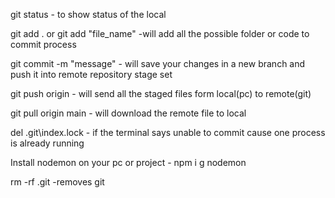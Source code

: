 git status - to show status of the local

git add . or git add "file_name" -will add all the possible folder or code to commit process

git commit -m "message"  - will save your changes in a new branch and push it into remote repository stage set

git push origin - will send all the staged files form local(pc) to remote(git)

git pull origin main - will download the remote file to local 

del .git\index.lock - if the terminal says unable to commit cause one process is already running

Install nodemon on your pc or project - npm i g nodemon

rm -rf .git -removes git